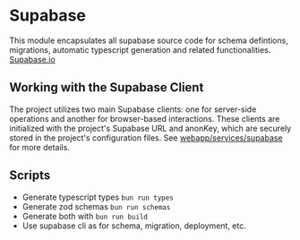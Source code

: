 # Supabase 

This module encapsulates all supabase source code for schema defintions, migrations, automatic typescript generation and related functionalities. [Supabase.io](https://supabase.io/)

## Working with the Supabase Client

The project utilizes two main Supabase clients: one for server-side operations and another for browser-based interactions. These clients are initialized with the project's Supabase URL and anonKey, which are securely stored in the project's configuration files. See [webapp/services/supabase](https://github.com/smartevm/smartevm/blob/main/apps/webapp/services/supabase) for more details.

## Scripts

- Generate typescript types `bun run types`
- Generate zod schemas `bun run schemas`
- Generate both with `bun run build`
- Use supabase cli as for schema, migration, deployment, etc.

